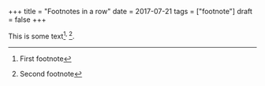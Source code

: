 +++
title = "Footnotes in a row"
date = 2017-07-21
tags = ["footnote"]
draft = false
+++

This is some text[^fn:1]<sup>, </sup>[^fn:2].

[^fn:1]: First footnote
[^fn:2]: Second footnote
